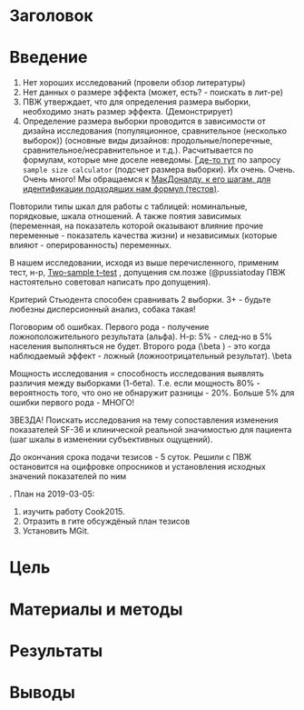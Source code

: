 # Заголовок

# Введение
1. Нет хороших исследований (провели обзор литературы)
2. Нет данных о размере эффекта (может, есть? - поискать в лит-ре)
3. ПВЖ утверждает, что для определения размера выборки, необходимо знать размер эффекта. (Демонстрирует)
4. Определение размера выборки проводится в зависимости от дизайна исследования (популяционное, сравнительное (несколько выборок)) (основные виды дизайнов: продольные/поперечные, сравнительное/несравнительное и т.д.). Расчитывается по формулам, которые мне доселе неведомы. [Где-то тут](http://powerandsamplesize.com/Calculators/) по запросу `sample size calculator` (подсчет размера выборки). Их очень. Очень. Очень много! Мы обращаемся к [МакДоналду, к его шагам, для идентификации подходящих нам формул (тестов)](http://www.biostathandbook.com/testchoice.html).

Повторили типы шкал для работы с таблицей: номинальные, порядковые, шкала отношений. 
А также поятия зависимых (переменная, на показатель которой оказывают влияние прочие переменные - показатель качества жизни) и независимых (которые влияют - оперированность) переменных. 

В нашем исследовании, исходя из выше перечисленного, применим тест, н-р, [Two-sample t–test](http://www.biostathandbook.com/twosamplettest.html) , допущения см.позже (@pussiatoday ПВЖ настоятельно советовал написать про допущения). 

Критерий Стьюдента способен сравнивать 2 выборки. 3+ - будьте любезны дисперсионный анализ, собака такая!

Поговорим об ошибках.
Первого рода - получение ложноположительного результата (альфа). Н-р: 5% - след-но в 5% населения выполняться не будет. Второго рода (\beta ) - это когда наблюдаемый эффект - ложный (ложноотрицательный результат). \beta 

Мощность исследования = способность исследования выявлять различия между выборками (1-бета). Т.е. если мощность 80% - вероятность того, что оно не обнаружит разницы - 20%. Больше 5% для ошибки первого рода - МНОГО!

ЗВЕЗДА! Поискать исследования на тему сопоставления изменения показателей   SF-36 и клинической реальной значимостью для пациента (шаг шкалы в изменении субъективных ощущений).

До окончания срока подачи тезисов - 5 суток. Решили с ПВЖ остановится на оцифровке опросников и установления исходных значений показателей по ним

. План на 2019-03-05: 
1. изучить работу Cook2015. 
2. Отразить в гите обсуждёный план тезисов
3. Установить MGit.

# Цель

# Материалы и методы

# Результаты

# Выводы

